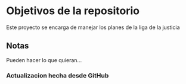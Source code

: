 # Objetivos de la repositorio

Este proyecto se encarga de manejar los planes de la liga de la justicia


## Notas
Pueden hacer lo que quieran...

### Actualizacion hecha desde GitHub
